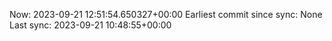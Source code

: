 Now: 2023-09-21 12:51:54.650327+00:00 Earliest commit since sync: None Last sync: 2023-09-21 10:48:55+00:00
